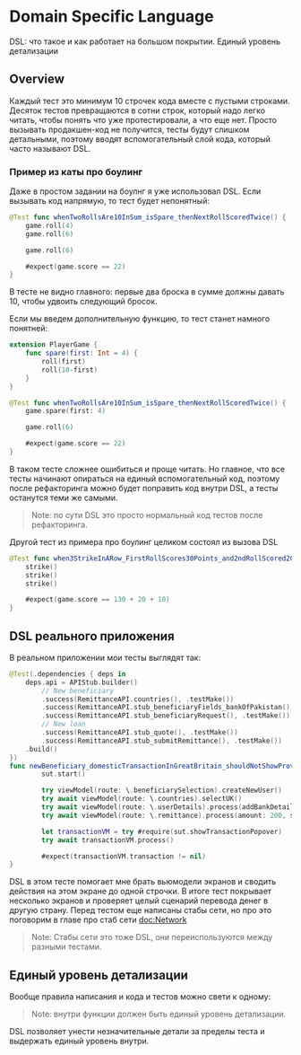 # Domain Specific Language

DSL: что такое и как работает на большом покрытии. Единый уровень детализации

## Overview

Каждый тест это минимум 10 строчек кода вместе с пустыми строками. Десяток тестов превращаются в сотни строк, который надо легко читать, чтобы понять что уже протестировали, а что еще нет. Просто вызывать продакшен-код не получится, тесты будут слишком детальными, поэтому вводят вспомогательный слой кода, который часто называют DSL. 

### Пример из каты про боулинг

Даже в простом задании на боулнг я уже использовал DSL. Если вызывать код напрямую, то тест будет непонятный:
```swift
@Test func whenTwoRollsAre10InSum_isSpare_thenNextRollScoredTwice() {
    game.roll(4)
    game.roll(6)

    game.roll(6)

    #expect(game.score == 22)
}
```

В тесте не видно главного: первые два броска в сумме должны давать 10, чтобы удвоить следующий бросок. 

Если мы введем дополнительную функцию, то тест станет намного понятней:

```swift
extension PlayerGame {
    func spare(first: Int = 4) {
        roll(first)
        roll(10-first)
    }
}
```

```swift
@Test func whenTwoRollsAre10InSum_isSpare_thenNextRollScoredTwice() {
    game.spare(first: 4)

    game.roll(6)

    #expect(game.score == 22)
}
```

В таком тесте сложнее ошибиться и проще читать. Но главное, что все тесты начинают опираться на единый вспомогательный код, поэтому после рефакторинга можно будет поправить код внутри DSL, а тесты останутся теми же самыми. 

> Note: по сути DSL это просто нормальный код тестов после рефакторинга. 

Другой тест из примера про боулинг целиком состоял из вызова DSL
```swift
@Test func when3StrikeInARow_FirstRollScores30Points_and2ndRollScored20Points() {
    strike()
    strike()
    strike()

    #expect(game.score == 130 + 20 + 10)
}
```

## DSL реального приложения

В реальном приложении мои тесты выглядят так:
```swift
@Test(.dependencies { deps in
    deps.api = APIStub.builder()
        // New beneficiary
        .success(RemittanceAPI.countries(), .testMake())
        .success(RemittanceAPI.stub_beneficiaryFields_bankOfPakistan(), .testMakeNewBank()) // TODO: Add GBR details
        .success(RemittanceAPI.stub_beneficiaryRequest(), .testMake())
        // New loan
        .success(RemittanceAPI.stub_quote(), .testMake())
        .success(RemittanceAPI.stub_submitRemittance(), .testMake())
    .build()
})
func newBeneficiary_domesticTransactionInGreatBritain_shouldNotShowProvidersSelection() async throws {
        sut.start()

        try viewModel(route: \.beneficiarySelection).createNewUser()
        try await viewModel(route: \.countries).selectUK()
        try await viewModel(route: \.userDetails).process(addBankDetails: true)
        try await viewModel(route: \.remittance).process(amount: 200, source: .from)

        let transactionVM = try #require(sut.showTransactionPopover)
        try await transactionVM.process()

        #expect(transactionVM.transaction != nil)
}
```

DSL в этом тесте помогает мне брать вьюмодели экранов и сводить действия на этом экране до одной строчки. В итоге тест покрывает несколько экранов и проверяет целый сценарий перевода денег в другую страну. Перед тестом еще написаны стабы сети, но про это поговорим в главе про стаб сети <doc:Network>

> Note: Стабы сети это тоже DSL, они переиспользуются между разными тестами. 

## Единый уровень детализации

Вообще правила написания и кода и тестов можно свети к одному:

> Note: внутри функции должен быть единый уровень детализации. 

DSL позволяет унести незначительные детали за пределы теста и выдержать единый уровень внутри. 

